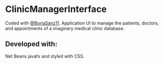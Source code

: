 # ClinicManagerInterface
Coded with [@BorjaSanz11](https://github.com/BorjaSanz11).
Application UI to manage the patients, doctors, and appointments of a imaginary medical clinic database.

## Developed with:
Net Beans javafx and styled with CSS.
